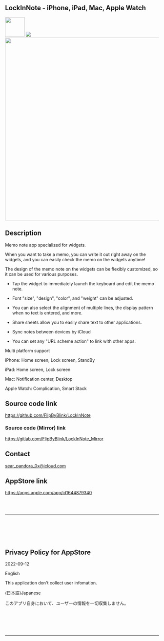LockInNote - iPhone, iPad, Mac, Apple Watch
-------------------------------------------

<img src="iOS/🧰SupportingFiles/Assets.xcassets/RoundedIcon.imageset/RoundedIcon.png" width="64">

<a href="https://apps.apple.com/app/id1644879340" target="blank">
    <img src="https://developer.apple.com/assets/elements/badges/download-on-the-app-store.svg">
</a>

<img src="iOS/🧰SupportingFiles/Assets.xcassets/ConceptImage.imageset/ConceptImage.png" width="600">


Description
-------------
Memo note app specialized for widgets.

When you want to take a memo, you can write it out right away on the widgets, and you can easily check the memo on the widgets anytime!

The design of the memo note on the widgets can be flexibly customized, so it can be used for various purposes.


- Tap the widget to immediately launch the keyboard and edit the memo note.

- Font "size", "design", "color", and "weight" can be adjusted.

- You can also select the alignment of multiple lines, the display pattern when no text is entered, and more.

- Share sheets allow you to easily share text to other applications.

- Sync notes between devices by iCloud

- You can set any "URL scheme action" to link with other apps.


Multi platform support

iPhone: Home screen, Lock screen, StandBy

iPad: Home screen, Lock screen

Mac: Notification center, Desktop

Apple Watch: Complication, Smart Stack


Source code link
-------------------
https://github.com/FlipByBlink/LockInNote

### Source code (Mirror) link
https://gitlab.com/FlipByBlink/LockInNote_Mirror


Contact
---------
sear_pandora_0x@icloud.com


AppStore link
--------------
https://apps.apple.com/app/id1644879340


<br>
<br>

* * *

<br>
<br>
<br>
<br>


Privacy Policy for AppStore
----------------------------
2022-09-12


English

This application don't collect user infomation.


(日本語)Japanese

このアプリ自身において、ユーザーの情報を一切収集しません。


<br>
<br>
<br>
<br>

* * *

<br>
<br>

<!-- URL "Support page for AppStore" -->
<!-- https://flipbyblink.github.io/LockInNote/ -->
<!-- URL "Privacy Policy for AppStore" -->
<!-- https://flipbyblink.github.io/LockInNote/#privacy-policy-for-appstore -->
